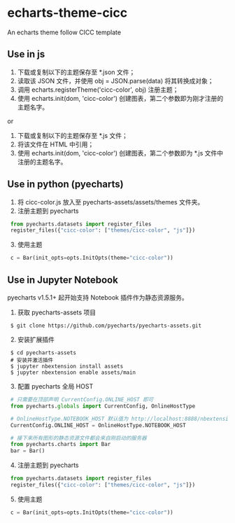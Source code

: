 # echarts-theme-cicc
An echarts theme follow CICC template

## Use in js

1. 下载或复制以下的主题保存至 *.json 文件；
2. 读取该 JSON 文件，并使用 obj = JSON.parse(data) 将其转换成对象；
3. 调用 echarts.registerTheme('cicc-color', obj) 注册主题；
4. 使用 echarts.init(dom, 'cicc-color') 创建图表，第二个参数即为刚才注册的主题名字。

or

1. 下载或复制以下的主题保存至 *.js 文件；
2. 将该文件在 HTML 中引用；
3. 使用 echarts.init(dom, 'cicc-color') 创建图表，第二个参数即为 *.js 文件中注册的主题名字。

## Use in python (pyecharts)

1. 将 cicc-color.js 放入至 pyecharts-assets/assets/themes 文件夹。
2. 注册主题到 pyecharts
````python
 from pyecharts.datasets import register_files
 register_files({"cicc-color": ["themes/cicc-color", "js"]})
````
3. 使用主题
````python
 c = Bar(init_opts=opts.InitOpts(theme="cicc-color"))
````

## Use in Jupyter Notebook

pyecharts v1.5.1+ 起开始支持 Notebook 插件作为静态资源服务。

1. 获取 pyecharts-assets 项目
````shell
 $ git clone https://github.com/pyecharts/pyecharts-assets.git
````

2. 安装扩展插件

````shell
 $ cd pyecharts-assets
 # 安装并激活插件
 $ jupyter nbextension install assets
 $ jupyter nbextension enable assets/main
````
3. 配置 pyecharts 全局 HOST

````python
 # 只需要在顶部声明 CurrentConfig.ONLINE_HOST 即可
 from pyecharts.globals import CurrentConfig, OnlineHostType

 # OnlineHostType.NOTEBOOK_HOST 默认值为 http://localhost:8888/nbextensions/assets/
 CurrentConfig.ONLINE_HOST = OnlineHostType.NOTEBOOK_HOST

 # 接下来所有图形的静态资源文件都会来自刚启动的服务器
 from pyecharts.charts import Bar
 bar = Bar()
````

4. 注册主题到 pyecharts
````python
 from pyecharts.datasets import register_files
 register_files({"cicc-color": ["themes/cicc-color", "js"]})
````
5. 使用主题
````python
 c = Bar(init_opts=opts.InitOpts(theme="cicc-color"))
````
